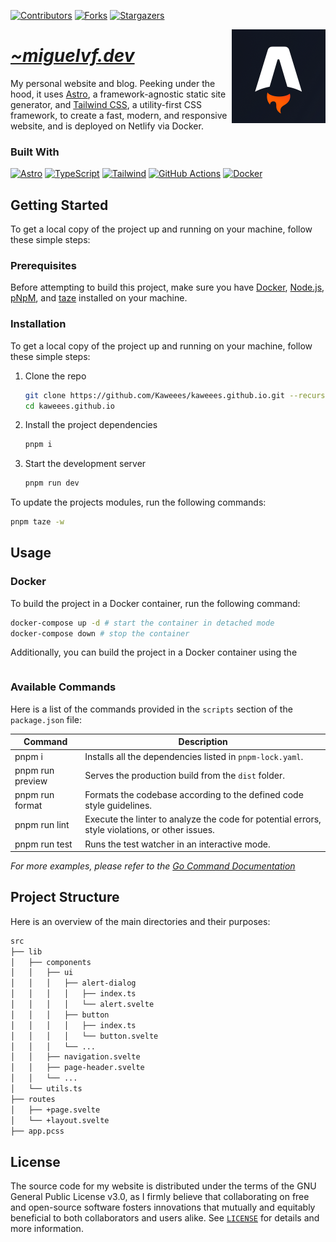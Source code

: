 <!-- PROJECT SHIELDS -->
<!--
*** I'm using markdown "reference style" links for readability.
*** Reference links are enclosed in brackets [ ] instead of parentheses ( ).
*** See the bottom of this document for the declaration of the reference variables
*** for contributors-url, forks-url, etc. This is an optional, concise syntax you may use.
*** https://www.markdownguide.org/basic-syntax/#reference-style-links
-->
<div align="left">

[![Contributors][contributors-shield]][contributors-url]
[![Forks][forks-shield]][forks-url] [![Stargazers][stars-shield]][stars-url]

</div>

<a href="https://miguelvf.dev">
  <img alt="Astro Logo'" src="assets/img/astro-logo.png" align="right" width="150">
</a>

<div align="left">
  <h1><em><a href="https://miguelvf.dev">~miguelvf.dev</a></em></h1>
</div>

<!-- ABOUT THE PROJECT -->

My personal website and blog. Peeking under the hood, it uses [Astro](https://astro.build/), a framework-agnostic static site generator, and [Tailwind CSS](https://tailwindcss.com/), a utility-first CSS framework, to create a fast, modern, and responsive website, and is deployed on Netlify via Docker.

### Built With

[![Astro][Astro-shield]][Astro-url]
[![TypeScript][TypeScript-shield]][TypeScript-url]
[![Tailwind][Tailwind-shield]][Tailwind-url]
[![GitHub Actions][GitHub-Actions-shield]][GitHub-Actions-url]
[![Docker][Docker-shield]][Docker-url]

<!-- GETTING STARTED -->

## Getting Started

To get a local copy of the project up and running on your machine, follow these
simple steps:

### Prerequisites

Before attempting to build this project, make sure you have [Docker](https://docs.docker.com/engine/install/), [Node.js](https://nodejs.org/en/download), [pNpM](https://pnpm.io/), and [taze](https://github.com/antfu/taze) installed on your machine.

### Installation

To get a local copy of the project up and running on your machine, follow these
simple steps:

1. Clone the repo
   ```sh
   git clone https://github.com/Kaweees/kaweees.github.io.git --recurse-submodules
   cd kaweees.github.io
   ```
2. Install the project dependencies
   ```sh
   pnpm i
   ```
3. Start the development server
   ```sh
   pnpm run dev
   ```

To update the projects modules, run the following commands:

```sh
pnpm taze -w
```

<!-- USAGE EXAMPLES -->

## Usage

### Docker

To build the project in a Docker container, run the following command:

```sh
docker-compose up -d # start the container in detached mode
docker-compose down # stop the container
```

Additionally, you can build the project in a Docker container using the

```sh

```

### Available Commands

Here is a list of the commands provided in the `scripts` section of the
`package.json` file:

| Command         | Description                                                                                     |
| --------------- | ----------------------------------------------------------------------------------------------- |
| pnpm i          | Installs all the dependencies listed in `pnpm-lock.yaml`.                                       |
| pnpm run preview | Serves the production build from the `dist` folder.                                             |
| pnpm run format  | Formats the codebase according to the defined code style guidelines.                            |
| pnpm run lint    | Execute the linter to analyze the code for potential errors, style violations, or other issues. |
| pnpm run test    | Runs the test watcher in an interactive mode.                                                   |

_For more examples, please refer to the
[Go Command Documentation](https://go.dev/doc/cmd)_

<!-- PROJECT FILE STRUCTURE -->

## Project Structure

Here is an overview of the main directories and their purposes:

```sh
src
├── lib
│   ├── components
│   │   ├── ui
│   │   │   ├── alert-dialog
│   │   │   │   ├── index.ts
│   │   │   │   └── alert.svelte
│   │   │   ├── button
│   │   │   │   ├── index.ts
│   │   │   │   └── button.svelte
│   │   │   └── ...
│   │   ├── navigation.svelte
│   │   ├── page-header.svelte
│   │   └── ...
│   └── utils.ts
├── routes
│   ├── +page.svelte
│   └── +layout.svelte
├── app.pcss
```

<!-- LICENSE -->
<!-- https://choosealicense.com/ -->

## License

The source code for my website is distributed under the terms of the GNU General
Public License v3.0, as I firmly believe that collaborating on free and
open-source software fosters innovations that mutually and equitably beneficial
to both collaborators and users alike. See [`LICENSE`](./LICENSE) for details
and more information.

<!-- MARKDOWN LINKS & IMAGES -->
<!-- https://www.markdownguide.org/basic-syntax/#reference-style-links -->

[contributors-shield]:
  https://img.shields.io/github/contributors/Kaweees/kaweees.github.io.svg?style=for-the-badge
[contributors-url]:
  https://github.com/Kaweees/kaweees.github.io/graphs/contributors
[forks-shield]:
  https://img.shields.io/github/forks/Kaweees/kaweees.github.io.svg?style=for-the-badge
[forks-url]: https://github.com/Kaweees/kaweees.github.io/network/members
[stars-shield]:
  https://img.shields.io/github/stars/Kaweees/kaweees.github.io.svg?style=for-the-badge
[stars-url]: https://github.com/Kaweees/kaweees.github.io/stargazers

<!-- MARKDOWN SHIELD BADGES & LINKS -->
<!-- https://github.com/Ileriayo/markdown-badges -->

[Astro-shield]:
  https://img.shields.io/badge/astro-%23008080.svg?style=for-the-badge&logo=astro&logoColor=FF5D01&labelColor=222222&color=FF5D01
[Astro-url]: https://astro.build/
[TypeScript-shield]:
  https://img.shields.io/badge/typescript-%23008080.svg?style=for-the-badge&logo=typescript&logoColor=3178C6&labelColor=222222&color=3178C6
[TypeScript-url]: https://www.typescriptlang.org/
[Tailwind-shield]:
  https://img.shields.io/badge/tailwindcss-%23008080.svg?style=for-the-badge&logo=tailwind-css&logoColor=0EA5E9&labelColor=222222&color=0EA5E9
[Tailwind-url]: https://tailwindcss.com/
[GitHub-Actions-shield]:
  https://img.shields.io/badge/github%20actions-%232671E5.svg?style=for-the-badge&logo=githubactions&logoColor=2671E5&labelColor=222222&color=2671E5
[GitHub-Actions-url]: https://github.com/features/actions
[Docker-shield]:
  https://img.shields.io/badge/docker-%232671E5.svg?style=for-the-badge&logo=docker&logoColor=1D63ED&labelColor=222222&color=1D63ED
[Docker-url]: https://www.docker.com/
